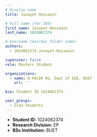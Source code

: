 ```yaml
---
# Display name
title: Junayet Hossaain

# Full name (for SEO)
first_name: Junayet Hossaain
last_name: 1024062374

# Username (matches folder name)
authors:
  - 1024062374-Junayet-Hossaain

superuser: false
role: Masters Student

organizations:
  - name: Q-PACER RG, Dept of EEE, BUET
    url: ''

bio: Student ID 1024062374

user_groups:
  - Grad Students
---
```


* **Student ID:** 1024062374
* **Research Division:** EP
* **BSc Institution:** BUET
